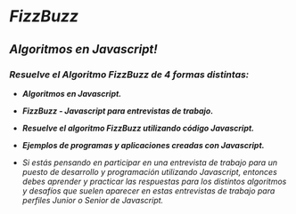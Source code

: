 # **_FizzBuzz_**

## **_Algoritmos en Javascript!_**

### **_Resuelve el Algoritmo FizzBuzz de 4 formas distintas:_**

- **_Algoritmos en Javascript._**
  
- **_FizzBuzz - Javascript para entrevistas de trabajo._**
  
- **_Resuelve el algoritmo FizzBuzz utilizando código Javascript._**
  
- **_Ejemplos de programas y aplicaciones creadas con Javascript._**

- _Si estás pensando en participar en una entrevista de trabajo para un puesto de desarrollo y programación utilizando Javascript, entonces debes aprender y practicar las respuestas para los distintos algoritmos y desafíos que suelen aparecer en estas entrevistas de trabajo para perfiles Junior o Senior de Javascript._
